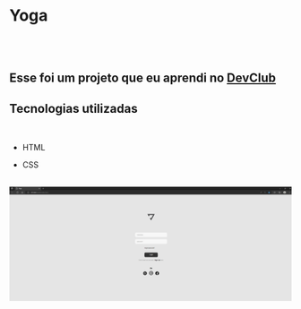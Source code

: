 <h1> Yoga</h1>
<br>
<br>
<h2>Esse foi um projeto que eu aprendi no <a href="https://rodolfomori.com.br/devclub">DevClub</a></h2>

<h2> Tecnologias utilizadas</h2>
<br>

 - HTML
 
 - CSS
 
 <br>
 
<img src ="https://github.com/Mheenrique21/Project-1/blob/master/Assets/img%20yoga.jpeg?raw=true" />
